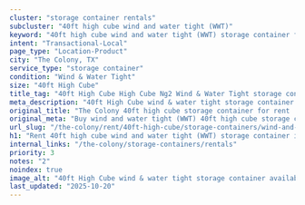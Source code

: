 ```yaml
---
cluster: "storage container rentals"
subcluster: "40ft high cube wind and water tight (WWT)"
keyword: "40ft high cube wind and water tight (WWT) storage container for rent The Colony, TX"
intent: "Transactional-Local"
page_type: "Location-Product"
city: "The Colony, TX"
service_type: "storage container"
condition: "Wind & Water Tight"
size: "40ft High Cube"
title_tag: "40ft High Cube High Cube Ng2 Wind & Water Tight storage container Sales in The Colony | LC Container"
meta_description: "40ft High Cube wind & water tight storage container sales in The Colony. High cube containers with extra height. Fast delivery, competitive pricing. Serving storage containers area. Quote ID: 2KU. Call (214) 524-4168 for your free quote today."
original_title: "The Colony 40ft high cube storage container for rent | LC"
original_meta: "Buy wind and water tight (WWT) 40ft high cube storage container rent with local delivery in The Colony, TX. LC Container — local Since 2003. Request a fast quote today."
url_slug: "/the-colony/rent/40ft-high-cube/storage-containers/wind-and-water-tight-wwt"
h1: "Rent 40ft high cube wind and water tight (WWT) storage container in The Colony"
internal_links: "/the-colony/storage-containers/rentals"
priority: 3
notes: "2"
noindex: true
image_alt: "40ft High Cube wind & water tight storage container available for delivery in The Colony"
last_updated: "2025-10-20"
---
```


<!-- TODO: Add unique city/inventory copy, images, and internal links here. -->
